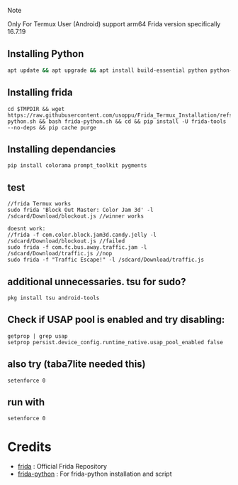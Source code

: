 > [!NOTE]
> Only For Termux User (Android) support arm64
> Frida version specifically 16.7.19

## Installing Python
```bash
apt update && apt upgrade && apt install build-essential python python-pip git wget binutils openssl && pip install -U setuptools wheel && pip cache purge
```
## Installing frida
```
cd $TMPDIR && wget https://raw.githubusercontent.com/usoppu/Frida_Termux_Installation/refs/heads/main/frida-python.sh && bash frida-python.sh && cd && pip install -U frida-tools --no-deps && pip cache purge
```
## Installing dependancies
```
pip install colorama prompt_toolkit pygments
```
## test
```
//frida Termux works
sudo frida 'Block Out Master: Color Jam 3d' -l /sdcard/Download/blockout.js //winner works

doesnt work:
//frida -f com.color.block.jam3d.candy.jelly -l /sdcard/Download/blockout.js //failed
sudo frida -f com.fc.bus.away.traffic.jam -l /sdcard/Download/traffic.js //nop
sudo frida -f "Traffic Escape!" -l /sdcard/Download/traffic.js
```
## additional unnecessaries. tsu for sudo?
```
pkg install tsu android-tools
```
## Check if USAP pool is enabled and try disabling:
```
getprop | grep usap
setprop persist.device_config.runtime_native.usap_pool_enabled false
```
## also try (taba7lite needed this)
```
setenforce 0
```

## run with
```
setenforce 0
```

# Credits
- [frida](https://github.com/frida/frida) : Official Frida Repository
- [frida-python](https://github.com/frida/frida-python.git) : For frida-python installation and script
